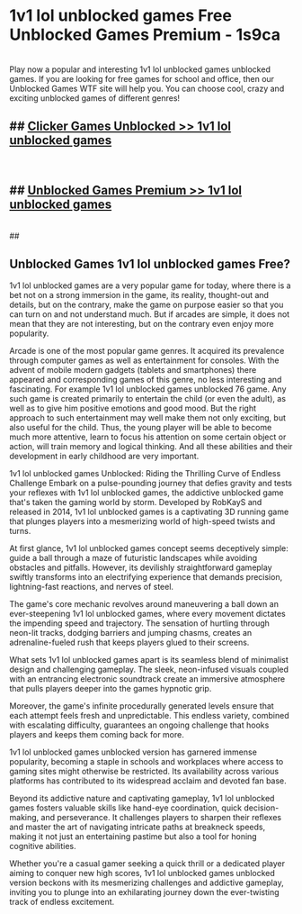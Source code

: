 # 1v1 lol unblocked games  Free Unblocked Games Premium - 1s9ca <br>
<br>
Play now a popular and interesting 1v1 lol unblocked games unblocked games. If you are looking for free games for school and office, then our Unblocked Games WTF site will help you. You can choose cool, crazy and exciting unblocked games of different genres!


## ##  [Clicker Games Unblocked >> 1v1 lol unblocked games](http://freeplayer.one?title=1v1_lol_unblocked_games&ref=UG)
  <br>

##  ## [Unblocked Games Premium >> 1v1 lol unblocked games](http://freeplayer.one?title=1v1_lol_unblocked_games&ref=UG)
  <br>
  ##



## Unblocked Games 1v1 lol unblocked games Free?

1v1 lol unblocked games are a very popular game for today, where there is a bet not on a strong immersion in the game, its reality, thought-out and details, but on the contrary, make the game on purpose easier so that you can turn on and not understand much. But if arcades are simple, it does not mean that they are not interesting, but on the contrary even enjoy more popularity.

Arcade is one of the most popular game genres. It acquired its prevalence through computer games as well as entertainment for consoles. With the advent of mobile modern gadgets (tablets and smartphones) there appeared and corresponding games of this genre, no less interesting and fascinating. For example 1v1 lol unblocked games unblocked 76 game. Any such game is created primarily to entertain the child (or even the adult), as well as to give him positive emotions and good mood. But the right approach to such entertainment may well make them not only exciting, but also useful for the child. Thus, the young player will be able to become much more attentive, learn to focus his attention on some certain object or action, will train memory and logical thinking. And all these abilities and their development in early childhood are very important.

1v1 lol unblocked games Unblocked: Riding the Thrilling Curve of Endless Challenge
Embark on a pulse-pounding journey that defies gravity and tests your reflexes with 1v1 lol unblocked games, the addictive unblocked game that's taken the gaming world by storm. Developed by RobKayS and released in 2014, 1v1 lol unblocked games is a captivating 3D running game that plunges players into a mesmerizing world of high-speed twists and turns.

At first glance, 1v1 lol unblocked games concept seems deceptively simple: guide a ball through a maze of futuristic landscapes while avoiding obstacles and pitfalls. However, its devilishly straightforward gameplay swiftly transforms into an electrifying experience that demands precision, lightning-fast reactions, and nerves of steel.

The game's core mechanic revolves around maneuvering a ball down an ever-steepening 1v1 lol unblocked games, where every movement dictates the impending speed and trajectory. The sensation of hurtling through neon-lit tracks, dodging barriers and jumping chasms, creates an adrenaline-fueled rush that keeps players glued to their screens.

What sets 1v1 lol unblocked games apart is its seamless blend of minimalist design and challenging gameplay. The sleek, neon-infused visuals coupled with an entrancing electronic soundtrack create an immersive atmosphere that pulls players deeper into the games hypnotic grip.

Moreover, the game's infinite procedurally generated levels ensure that each attempt feels fresh and unpredictable. This endless variety, combined with escalating difficulty, guarantees an ongoing challenge that hooks players and keeps them coming back for more.

1v1 lol unblocked games unblocked version has garnered immense popularity, becoming a staple in schools and workplaces where access to gaming sites might otherwise be restricted. Its availability across various platforms has contributed to its widespread acclaim and devoted fan base.

Beyond its addictive nature and captivating gameplay, 1v1 lol unblocked games fosters valuable skills like hand-eye coordination, quick decision-making, and perseverance. It challenges players to sharpen their reflexes and master the art of navigating intricate paths at breakneck speeds, making it not just an entertaining pastime but also a tool for honing cognitive abilities.

Whether you're a casual gamer seeking a quick thrill or a dedicated player aiming to conquer new high scores, 1v1 lol unblocked games unblocked version beckons with its mesmerizing challenges and addictive gameplay, inviting you to plunge into an exhilarating journey down the ever-twisting track of endless excitement.